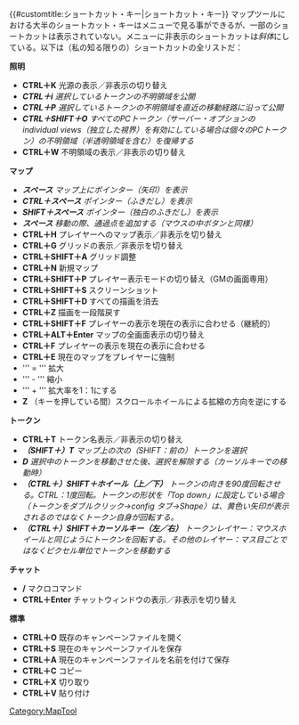 {{\#customtitle:ショートカット・キー|ショートカット・キー}}
マップツールにおける大半のショートカット・キーはメニューで見る事ができるが、一部のショートカットは表示されていない。メニューに非表示のショートカットは*斜体*にしている。以下は（私の知る限りの）ショートカットの全リストだ：

**照明**

  - **CTRL＋K** 光源の表示／非表示の切り替え
  - ***CTRL＋i** 選択しているトークンの不明領域を公開*
  - ***CTRL＋P** 選択しているトークンの不明領域を直近の移動経路に沿って公開*
  - ***CTRL＋SHIFT＋O** すべてのPCトークン（サーバー・オプションの individual
    views（独立した視界）を有効にしている場合は個々のPCトークン）の不明領域（半透明領域を含む）を復帰する*
  - **CTRL＋W** 不明領域の表示／非表示の切り替え

**マップ**

  - ***スペース** マップ上にポインター（矢印）を表示*
  - ***CTRL＋スペース** ポインター（ふきだし）を表示*
  - ***SHIFT＋スペース** ポインター（独白のふきだし）を表示*
  - ***スペース** 移動の際、通過点を追加する（マウスの中ボタンと同様）*
  - **CTRL＋H** プレイヤーへのマップ表示／非表示を切り替え
  - **CTRL＋G** グリッドの表示／非表示を切り替え
  - **CTRL＋SHIFT＋A** グリッド調整
  - **CTRL＋N** 新規マップ
  - **CTRL＋SHIFT＋P** プレイヤー表示モードの切り替え（GMの画面専用）
  - **CTRL＋SHIFT＋S** スクリーンショット
  - **CTRL＋SHIFT＋D** すべての描画を消去
  - **CTRL＋Z** 描画を一段階戻す
  - **CTRL＋SHIFT＋F** プレイヤーの表示を現在の表示に合わせる（継続的）
  - **CTRL＋ALT＋Enter** マップの全画面表示の切り替え
  - **CTRL＋F** プレイヤーの表示を現在の表示に合わせる
  - **CTRL＋E** 現在のマップをプレイヤーに強制
  - ''' = ''' 拡大
  - ''' - ''' 縮小
  - ''' + ''' 拡大率を1：1にする
  - **Z** （キーを押している間）スクロールホイールによる拡縮の方向を逆にする

**トークン**

  - **CTRL＋T** トークン名表示／非表示の切り替え
  - ***（SHIFT＋）T** マップ上の次の（SHIFT：前の）トークンを選択*
  - ***D** 選択中のトークンを移動させた後、選択を解除する（カーソルキーでの移動時）*
  - ***（CTRL＋）SHIFT＋ホイール（上／下）** トークンの向きを90度回転させる。CTRL：1度回転。トークンの形状を「Top
    down」に設定している場合（トークンをダブルクリック→config
    タブ→Shape）は、黄色い矢印が表示されるのではなくトークン自身が回転する。*
  - ***（CTRL＋）SHIFT＋カーソルキー（左／右）**
    トークンレイヤー：マウスホイールと同じようにトークンを回転する。その他のレイヤー：マス目ごとではなくピクセル単位でトークンを移動する*

**チャット**

  - **/** マクロコマンド
  - **CTRL＋Enter** チャットウィンドウの表示／非表示を切り替え

**標準**

  - **CTRL＋O** 既存のキャンペーンファイルを開く
  - **CTRL＋S** 現在のキャンペーンファイルを保存
  - **CTRL＋A** 現在のキャンペーンファイルを名前を付けて保存
  - **CTRL＋C** コピー
  - **CTRL＋X** 切り取り
  - **CTRL＋V** 貼り付け

[Category:MapTool](Category:MapTool "wikilink")